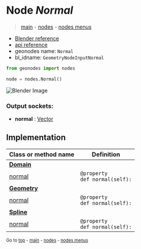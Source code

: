 # Node *Normal*

> [main](../index.md) - [nodes](nodes.md) - [nodes menus](nodes_menus.md)

- [Blender reference](https://docs.blender.org/manual/en/latest/modeling/geometry_nodes/input/normal.html)
- [api reference](https://docs.blender.org/api/current/bpy.types.GeometryNodeInputNormal.html)
- geonodes name: `Normal`
- bl_idname: `GeometryNodeInputNormal`

```python
from geonodes import nodes

node = nodes.Normal()
```

![Blender Image](https://docs.blender.org/manual/en/latest/_images/node-types_GeometryNodeInputNormal.webp)

### Output sockets:

- **normal** : [Vector](Vector.md)

## Implementation

| Class or method name | Definition |
|----------------------|------------|
| **[Domain](Domain.md)** |
| [normal](Domain.md#normal) | `@property`<br> `def normal(self):` |
| **[Geometry](Geometry.md)** |
| [normal](Geometry.md#normal) | `@property`<br> `def normal(self):` |
| **[Spline](Spline.md)** |
| [normal](Spline.md#normal) | `@property`<br> `def normal(self):` |

<sub>Go to [top](#node-normal) - [main](../index.md) - [nodes](nodes.md) - [nodes menus](nodes_menus.md)</sub>

